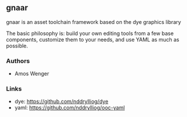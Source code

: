 ## gnaar

gnaar is an asset toolchain framework based on the dye graphics library

The basic philosophy is: build your own editing tools from a few base
components, customize them to your needs, and use YAML as much as
possible.

### Authors

  * Amos Wenger

### Links

  * dye: https://github.com/nddrylliog/dye
  * yaml: https://github.com/nddrylliog/ooc-yaml

